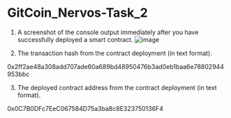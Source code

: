 # GitCoin_Nervos-Task_2

1. A screenshot of the console output immediately after you have successfully deployed a smart contract.
![image](https://user-images.githubusercontent.com/87713875/128680345-5a55458c-eba3-4da4-a902-54543f03cc37.png)


2. The transaction hash from the contract deployment (in text format).

0x2ff2ae48a308add707ade60a689bd48950476b3ad0eb1baa6e78802944953bbc

3. The deployed contract address from the contract deployment (in text format).

0x0C7B0DFc7EeC067584D75a3ba8c8E323750136F4
